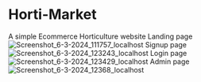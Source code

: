 # Horti-Market
A simple Ecommerce Horticulture website
Landing page ![Screenshot_6-3-2024_111757_localhost](https://github.com/kevi-t/Horti-Market/assets/104903442/c39c908c-577c-4ce2-b113-40e822b93e62)
Signup page ![Screenshot_6-3-2024_123243_localhost](https://github.com/kevi-t/Horti-Market/assets/104903442/28843fb1-4a18-4213-9e8b-04b41e051db1)
Login page![Screenshot_6-3-2024_123429_localhost](https://github.com/kevi-t/Horti-Market/assets/104903442/7be41411-7c73-4d9e-9d93-905e1410d5ce)
Admin page![Screenshot_6-3-2024_12368_localhost](https://github.com/kevi-t/Horti-Market/assets/104903442/98679e62-4040-4ad2-a001-772245d44d45)
